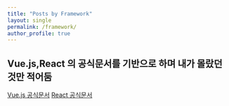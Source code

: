 ```yaml
---
title: "Posts by Framework"
layout: single
permalink: /framework/
author_profile: true
---
```


## Vue.js,React 의 공식문서를 기반으로 하며 내가 몰랐던것만 적어둠

[Vue.js 공식문서](https://kr.vuejs.org/v2/guide/index.html)
[React 공식문서](https://ko.reactjs.org/docs/getting-started.html)
